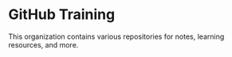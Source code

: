 # GitHub Training

This organization contains various repositories for notes, learning resources, and more.
